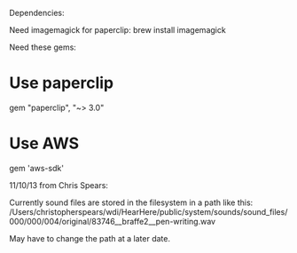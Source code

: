 Dependencies:

Need imagemagick for paperclip:
brew install imagemagick

Need these gems:
# Use paperclip
gem "paperclip", "~> 3.0"

# Use AWS
gem 'aws-sdk'

11/10/13 from Chris Spears:

Currently sound files are stored in the filesystem in a path like this:
/Users/christopherspears/wdi/HearHere/public/system/sounds/sound_files/000/000/004/original/83746__braffe2__pen-writing.wav

May have to change the path at a later date.
